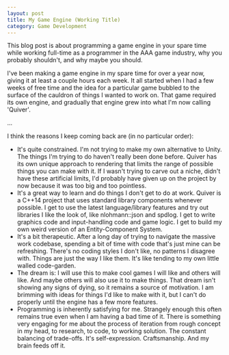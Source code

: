 ```yaml
---
layout: post
title: My Game Engine (Working Title)
category: Game Development
---
```


This blog post is about programming a game engine in your spare time while working full-time as a programmer in the AAA game industry, why you probably shouldn't, and why maybe you should.

I've been making a game engine in my spare time for over a year now, giving it at least a couple hours each week. It all started when I had a few weeks of free time and the idea for a particular game bubbled to the surface of the cauldron of things I wanted to work on. That game required its own engine, and gradually that engine grew into what I'm now calling 'Quiver'.

...

I think the reasons I keep coming back are (in no particular order):

- It's quite constrained. I'm not trying to make my own alternative to Unity. The things I'm trying to do haven't really been done before. Quiver has its own unique approach to rendering that limits the range of possible things you can make with it. If I wasn't trying to carve out a niche, didn't have these artificial limits, I'd probably have given up on the project by now because it was too big and too pointless.
- It's a great way to learn and do things I don't get to do at work. Quiver is a C++14 project that uses standard library components whenever possible. I get to use the latest language/library features and try out libraries I like the look of, like nlohmann::json and spdlog. I get to write graphics code and input-handling code and game logic. I get to build my own weird version of an Entity-Component System.
- It's a bit therapeutic. After a long day of trying to navigate the massive work codebase, spending a bit of time with code that's just mine can be refreshing. There's no coding styles I don't like, no patterns I disagree with. Things are just the way I like them. It's like tending to my own little walled code-garden.
- The dream is: I will use this to make cool games I will like and others will like. And maybe others will also use it to make things. That dream isn't showing any signs of dying, so it remains a source of motivation. I am brimming with ideas for things I'd like to make with it, but I can't do properly until the engine has a few more features.
- Programming is inherently satisfying for me. Strangely enough this often remains true even when I am having a bad time of it. There is something very engaging for me about the process of iteration from rough concept in my head, to research, to code, to working solution. The constant balancing of trade-offs. It's self-expression. Craftsmanship. And my brain feeds off it.
